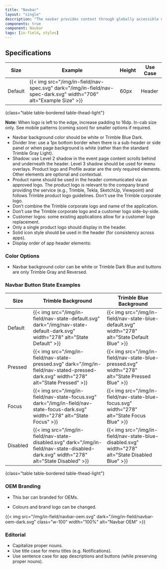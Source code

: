 ```yaml
---
title: "Navbar"
layout: "single"
description: "The navbar provides context through globally accessible menu options."
components: true
component: Navbar
tags: [in-field, styles]
---
```


## Specifications


<!-- prettier-ignore-start -->
| Size  | Example                                                                                           | Height | Use Case    |
| ------ | ------------------------------------------------------------------------------------------------- |--------|-------------|
| Default  | {{< img src="/img/in-field/nav-spec.svg" dark="/img/in-field/nav-spec-dark.svg" width="706" alt="Example Size" >}}   | 60px   | Header    |
{class="table table-bordered table-thead-light"}
<!-- prettier-ignore-end -->

**Note:** When logo is left to the edge, increase padding to 16dp. In-cab size only. See mobile patterns (coming soon) for smaller options if required.

- Navbar background color should be white or Trimble Blue Dark.
- Divider line: use a 1px bottom border when there is a sub-header or side panel or when page background is white (rather than the standard Trimble Gray Light).
- Shadow: use Level 2 shadow in the event page content scrolls behind and underneath the header. Level 3 shadow should be used for menu overlays.
  Product logo and Profile avatar are the only required elements. Other elements are optional and contextual.
- Product name should be used in the header communicated via an approved logo. The product logo is relevant to the company brand providing the service (e.g., Trimble, Tekla, SketchUp, Viewpoint) and follows Trimble product logo guidelines.
  Don’t use the Trimble corporate logo.
- Don’t combine the Trimble corporate logo and name of the application.
- Don’t use the Trimble corporate logo and a customer logo side-by-side.
- Customer logos: some existing applications allow for a customer logo replacement.
- Only a single product logo should display in the header.
- Solid icon style should be used in the header (for consistency across apps).
- Display order of app header elements:

### Color Options

- Navbar background color can be white or Trimble Dark Blue and buttons are only Trimble Gray and Reversed.

### Navbar Button State Examples

<!-- prettier-ignore-start -->
| Size  | Trimble Background                                                                                    | Trimble Blue Background |
| ------ | ------------------------------------------------------------------------------------------------- |----------------------|
| Default  | {{< img src="/img/in-field/nav-state-default.svg" dark="/img/nav-state-default-dark.svg" width="278" alt="State Default" >}}   |  {{< img src="/img/in-field/nav-state-blue-default.svg" width="278" alt="State Default Blue" >}}    |
|  Pressed | {{< img src="/img/in-field/nav-state-pressed.svg" dark="/img/in-field/nav-stated-pressed-dark.svg" width="278" alt="State Pressed" >}}   |  {{< img src="/img/in-field/nav-state-blue-pressed.svg" width="278" alt="State Pressed Blue" >}}    |
|  Focus | {{< img src="/img/in-field/nav-state-focus.svg" dark="/img/in-field/nav-state-focus-dark.svg" width="278" alt="State Focus" >}}   |  {{< img src="/img/in-field/nav-state-blue-focus.svg" width="278" alt="State Focus Blue" >}}    |
|  Disabled | {{< img src="/img/in-field/nav-state-disabled.svg" dark="/img/in-field/nav-state-disabled-dark.svg" width="278" alt="State Disabled" >}}   |  {{< img src="/img/in-field/nav-state-blue-disabled.svg" width="278" alt="State Disabled Blue" >}}    |
{class="table table-bordered table-thead-light"}
<!-- prettier-ignore-end -->


### OEM Branding

- This bar can branded for OEMs.

- Colours and brand logo can be changed.

{{< img src="/img/in-field/navbar-oem.svg" dark="/img/in-field/navbar-oem-dark.svg" class="w-100" width="100%" alt="Navbar OEM" >}}

### Editorial

- Capitalize proper nouns.
- Use title case for menu titles (e.g. Notifications).
- Use sentence case for app descriptions and buttons (while preserving proper nouns).
